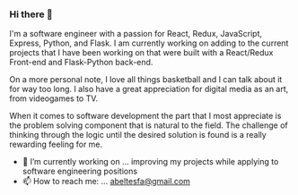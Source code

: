 ### Hi there 👋

<!--
**abeltesfa/abeltesfa** is a ✨ _special_ ✨ repository because its `README.md` (this file) appears on your GitHub profile.

Here are some ideas to get you started:

- 🔭 I’m currently working on ... improving my projects while applying to software engineering positions
- 🌱 I’m currently learning ...
- 👯 I’m looking to collaborate on ...
- 🤔 I’m looking for help with ...
- 💬 Ask me about ...
- 📫 How to reach me: ... abeltesfa@gmail.com
- 😄 Pronouns: ...
- ⚡ Fun fact: ...
-->

I'm a software engineer with a passion for React, Redux, JavaScript, Express, Python, and Flask. I am currently working on adding to the current projects that I have been working on that were built with a React/Redux Front-end and Flask-Python back-end.

On a more personal note, I love all things basketball and I can talk about it for way too long. I also have a great appreciation for digital media as an art, from videogames to TV.

When it comes to software development the part that I most appreciate is the problem solving component that is natural to the field. The challenge of thinking through the logic until the desired solution is found is a really rewarding feeling for me.

- 🔭 I’m currently working on ... improving my projects while applying to software engineering positions
- 📫 How to reach me: ... abeltesfa@gmail.com
